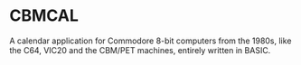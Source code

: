 # CBMCAL
A calendar application for Commodore 8-bit computers from the 1980s,
like the C64, VIC20 and the CBM/PET machines, entirely written in BASIC.
